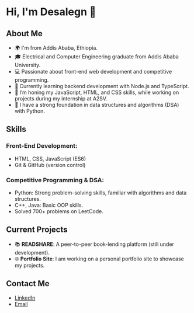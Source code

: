 # Hi, I'm Desalegn 👋

## About Me
- 🌍 I'm from Addis Ababa, Ethiopia.
- 🎓 Electrical and Computer Engineering graduate from Addis Ababa University.
- 💻 Passionate about front-end web development and competitive programming.
- 🔭 Currently learning backend development with Node.js and TypeScript.
- 🌱 I’m honing my JavaScript, HTML, and CSS skills, while working on projects during my internship at A2SV.
- 🎯 I have a strong foundation in data structures and algorithms (DSA) with Python.

## Skills
### Front-End Development:
- HTML, CSS, JavaScript (ES6)
- Git & GitHub (version control)

### Competitive Programming & DSA:
- Python: Strong problem-solving skills, familiar with algorithms and data structures.
- C++, Java: Basic OOP skills.
- Solved 700+ problems on LeetCode.

## Current Projects
- 📚 **READSHARE**: A peer-to-peer book-lending platform (still under development).
- 🌐 **Portfolio Site**: I am working on a personal portfolio site to showcase my projects.
  
## Contact Me
- [LinkedIn](https://www.linkedin.com/in/desalegn-tamirat-19727520a) 
- [Email](desalegntamirateshetu@gmail.com)
